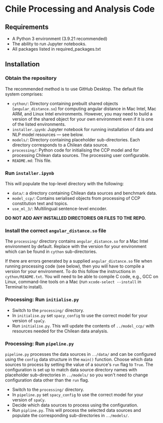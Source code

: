 # Chile Processing and Analysis Code

## Requirements

- A Python 3 environment (3.9.21 recommended)
- The ability to run Jupyter notebooks.
- All packages listed in required_packages.txt

## Installation

### Obtain the repository

The recommended method is to use GitHub Desktop. The default file system comprises:

- `cython/`: Directory containing prebuilt shared objects (`angular_distance.so`) for computing angular distance in Mac Intel, Mac ARM, and Linux Intel environments. However, you may need to build a version of the shared object for your own environment even if it is one of the listed environments.
- `installer.ipynb`: Jupyter notebook for running installation of data and NLP model resources — see below.
- `models/`: Directory containing placeholder sub-directories. Each directory corresponds to a Chilean data source.
- `processing/`: Python code for initialising the CCP model and for processing Chilean data sources. The processing user configurable.
- `README.md`: This file.

### Run `installer.ipynb` 

This will populate the top-level directory with the following:

-  `data/`: a directory containing Chilean data sources and benchmark data.
-  `model_ccp/`: Contains serialised objects from processing of CCP constitution text and topics.
-  `use_ml_3/`: Multilingual sentence-level encoder.

**DO NOT ADD ANY INSTALLED DIRECTORIES OR FILES TO THE REPO.**

### Install the correct `angular_distance.so` file

The `processing/` directory contains `angular_distance.so` for a Mac Intel environment by default. Replace with the version for your environment which can be found in `cython` sub-directories.

If there are errors generated by a supplied `angular_distance.so` file when running processing code (see below), then you will have to compile a version for your environment. To do this follow the instructions in `cython/README.txt`. You will need to be able to compile C code, e.g., GCC on Linux, command-line tools on a Mac (run `xcode-select --install` in Terminal to install).

### Processing: Run `initialise.py`

- Switch to the `processing/` directory.
- In `initialise.py` set `spacy_config` to use the correct model for your version of `spaCy`.
- Run `initialise.py`. This will update the contents of `../model_ccp/` with resources needed for the Chilean data analysis.

### Processing: Run `pipeline.py`

`pipeline.py` processes the data sources in `../data/` and can be configured using the `config` data structure in the `main()` function. Choose which data sources to process by setting the value of a source's `run` flag to `True`. The configuration is set up to match data source directory names with placeholder sub-directories in `../models/` so you won't need to change configuration data other than the `run` flag.

- Switch to the `processing/` directory.
- In `pipeline.py` set `spacy_config` to use the correct model for your version of `spaCy`.
- Decide which data sources to process using the configuration.
- Run `pipline.py`. This will process the selected data sources and populate the corresponding sub-directories in `../models/`.

